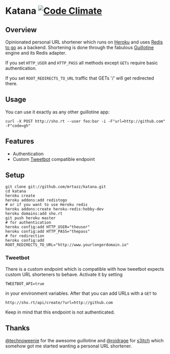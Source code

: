 # Katana [![Code Climate](https://codeclimate.com/github/mrtazz/katana.png)](https://codeclimate.com/github/mrtazz/katana)

## Overview
Opinionated personal URL shortener which runs on [Heroku][1] and uses [Redis to
go][2] as a backend. Shortening is done through the fabulous [Guillotine][3]
engine and its Redis adapter.

If you set `HTTP_USER` and `HTTP_PASS` all methods except `GETs` require basic
authentication.

If you set `ROOT_REDIRECTS_TO_URL` traffic that GETs '/' will get redirected there.

## Usage
You can use it exactly as any other guillotine app:

    curl -X POST http://sho.rt --user foo:bar -i -F"url=http://github.com" -F"code=gh"

## Features
- Authentication
- Custom [Tweetbot][7] compatible endpoint

## Setup

    git clone git://github.com/mrtazz/katana.git
    cd katana
    heroku create
    heroku addons:add redistogo
    # or if you want to use Heroku redis
    heroku addons:create heroku-redis:hobby-dev
    heroku domains:add sho.rt
    git push heroku master
    # for authentication
    heroku config:add HTTP_USER="theuser"
    heroku config:add HTTP_PASS="thepass"
    # for redirection
    heroku config:add ROOT_REDIRECTS_TO_URL="http://www.yourlongerdomain.io"

### Tweetbot
There is a custom endpoint which is compatible with how tweetbot expects custom
URL shorteners to behave. Activate it by setting

    TWEETBOT_API=true

in your environment variables. After that you can add URLs with a `GET` to

    http://sho.rt/api/create/?url=http://github.com

Keep in mind that this endpoint is not authenticated.

## Thanks
[@technoweenie][4] for the awesome guillotine and [@roidrage][5] for
[s3itch][6] which somehow got me started wanting a personal URL shortener.

[1]: http://heroku.com
[2]: http://redistogo.com
[3]: https://github.com/technoweenie/guillotine
[4]: https://twitter.com/technoweenie
[5]: https://twitter.com/roidrage
[6]: https://github.com/mattmatt/s3itch
[7]: http://tapbots.com/software/tweetbot/

